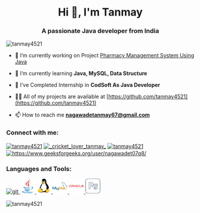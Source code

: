 <h1 align="center">Hi 👋, I'm Tanmay</h1>
<h3 align="center">A passionate Java developer from India</h3>

<p align="left"> <img src="https://komarev.com/ghpvc/?username=tanmay4521&label=Profile%20views&color=0e75b6&style=flat" alt="tanmay4521" /> </p>

- 🔭 I’m currently working on Project [Pharmacy Management System Using Java](https://github.com/tanmay4521/Pharmacy-Management-System-Using-java.git)

- 🌱 I’m currently learning **Java, MySQL, Data Structure**

- 🤝 I’ve Completed Internship in **CodSoft As Java Developer**

- 👨‍💻 All of my projects are available at [https://github.com/tanmay4521](https://github.com/tanmay4521)

- 📫 How to reach me **nagawadetanmay67@gmail.com**

<h3 align="left">Connect with me:</h3>
<p align="left">
<a href="https://linkedin.com/in/tanmay4521" target="blank"><img align="center" src="https://raw.githubusercontent.com/rahuldkjain/github-profile-readme-generator/master/src/images/icons/Social/linked-in-alt.svg" alt="tanmay4521" height="30" width="40" /></a>
<a href="https://instagram.com/_cricket_lover_tanmay_" target="blank"><img align="center" src="https://raw.githubusercontent.com/rahuldkjain/github-profile-readme-generator/master/src/images/icons/Social/instagram.svg" alt="_cricket_lover_tanmay_" height="30" width="40" /></a>
<a href="https://www.leetcode.com/tanmay4521" target="blank"><img align="center" src="https://raw.githubusercontent.com/rahuldkjain/github-profile-readme-generator/master/src/images/icons/Social/leet-code.svg" alt="tanmay4521" height="30" width="40" /></a>
<a href="https://auth.geeksforgeeks.org/user/https://www.geeksforgeeks.org/user/nagawadet07q8/" target="blank"><img align="center" src="https://raw.githubusercontent.com/rahuldkjain/github-profile-readme-generator/master/src/images/icons/Social/geeks-for-geeks.svg" alt="https://www.geeksforgeeks.org/user/nagawadet07q8/" height="30" width="40" /></a>
</p>

<h3 align="left">Languages and Tools:</h3>
<p align="left"> <a href="https://git-scm.com/" target="_blank" rel="noreferrer"> <img src="https://www.vectorlogo.zone/logos/git-scm/git-scm-icon.svg" alt="git" width="40" height="40"/> </a> <a href="https://www.java.com" target="_blank" rel="noreferrer"> <img src="https://raw.githubusercontent.com/devicons/devicon/master/icons/java/java-original.svg" alt="java" width="40" height="40"/> </a> <a href="https://www.linux.org/" target="_blank" rel="noreferrer"> <img src="https://raw.githubusercontent.com/devicons/devicon/master/icons/linux/linux-original.svg" alt="linux" width="40" height="40"/> </a> <a href="https://www.mysql.com/" target="_blank" rel="noreferrer"> <img src="https://raw.githubusercontent.com/devicons/devicon/master/icons/mysql/mysql-original-wordmark.svg" alt="mysql" width="40" height="40"/> </a> <a href="https://www.oracle.com/" target="_blank" rel="noreferrer"> <img src="https://raw.githubusercontent.com/devicons/devicon/master/icons/oracle/oracle-original.svg" alt="oracle" width="40" height="40"/> </a> <a href="https://www.photoshop.com/en" target="_blank" rel="noreferrer"> <img src="https://raw.githubusercontent.com/devicons/devicon/master/icons/photoshop/photoshop-line.svg" alt="photoshop" width="40" height="40"/> </a> </p>

<p><img align="center" src="https://github-readme-stats.vercel.app/api/top-langs?username=tanmay4521&show_icons=true&locale=en&layout=compact" alt="tanmay4521" /></p>
